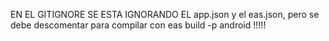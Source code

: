 EN EL GITIGNORE SE ESTA IGNORANDO EL app.json y el eas.json, pero se debe descomentar para compilar con eas build -p android !!!!!